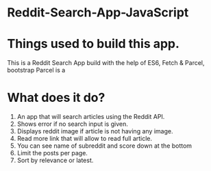 # Reddit-Search-App-JavaScript

# Things used to build this app.
This is a Reddit Search App build with the help of 
ES6, Fetch & Parcel, bootstrap
Parcel is a

# What does it do?
1. An app that will search articles using the Reddit API.
2. Shows error if no search input is given.
3. Displays reddit image if article is not having any image.
4. Read more link that will allow to read full article.
5. You can see name of subreddit and score down at the bottom
6. Limit the posts per page.
7. Sort by relevance or latest.
